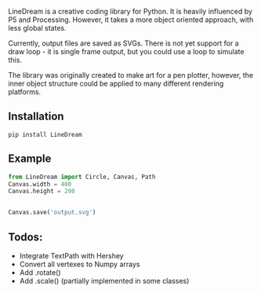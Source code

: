 LineDream is a creative coding library for Python. It is heavily influenced by P5 and Processing. However, it takes a more object oriented approach, with less global states.

Currently, output files are saved as SVGs. There is not yet support for a draw loop - it is single frame output, but you could use a loop to simulate this.

The library was originally created to make art for a pen plotter, however, the inner object structure could be applied to many different rendering platforms.

Installation
------------
`pip install LineDream`

Example
-------
```python
from LineDream import Circle, Canvas, Path
Canvas.width = 400
Canvas.height = 200


Canvas.save('output.svg')
```

Todos:
-----
- Integrate TextPath with Hershey
- Convert all vertexes to Numpy arrays
- Add .rotate()
- Add .scale() (partially implemented in some classes)